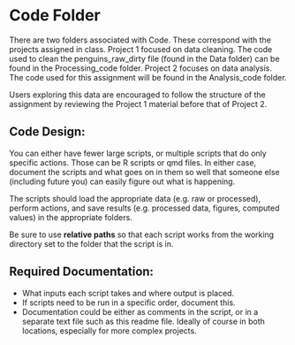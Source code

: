 # Code Folder

There are two folders associated with Code. These correspond with the projects assigned in class. Project 1 focused on data cleaning. The code used to clean the penguins_raw_dirty file (found in the Data folder) can be found in the Processing_code folder. Project 2 focuses on data analysis. The code used for this assignment will be found in the Analysis_code folder. 

Users exploring this data are encouraged to follow the structure of the assignment by reviewing the Project 1 material before that of Project 2. 

## Code Design:

You can either have fewer large scripts, or multiple scripts that do only specific actions. Those can be R scripts or qmd files. In either case, document the scripts and what goes on in them so well that someone else (including future you) can easily figure out what is happening.

The scripts should load the appropriate data (e.g. raw or processed), perform actions, and save results (e.g. processed data, figures, computed values) in the appropriate folders. 

Be sure to use **relative paths** so that each script works from the working directory set to the folder that the script is in. 

## Required Documentation:

-  What inputs each script takes and where output is placed. 
-  If scripts need to be run in a specific order, document this. 
-  Documentation could be either as comments in the script, or in a separate text file such as this readme file. Ideally of course in both locations, especially for more complex projects. 

